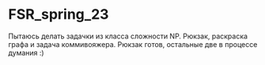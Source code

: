 # FSR_spring_23
Пытаюсь делать задачки из класса сложности NP. 
Рюкзак, раскраска графа и задача коммивояжера. 
Рюкзак готов, остальные две в процессе думания :)
